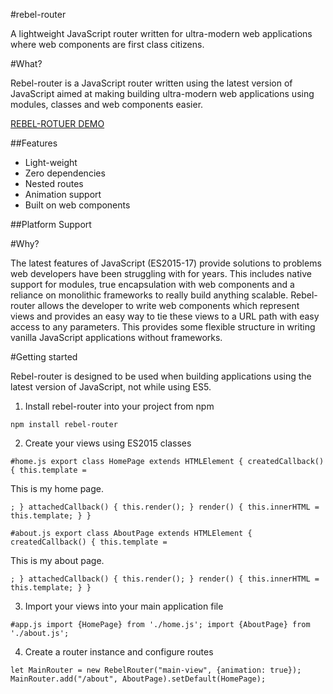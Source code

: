 #rebel-router

A lightweight JavaScript router written for ultra-modern web applications where web components are first class citizens.

#What?

Rebel-router is a JavaScript router written using the latest version of JavaScript aimed at making building ultra-modern web applications using modules, classes and web components easier.

[REBEL-ROTUER DEMO](http://revillweb.github.io/rebel-router-demo/)

##Features

* Light-weight
* Zero dependencies
* Nested routes
* Animation support
* Built on web components

##Platform Support


#Why?

The latest features of JavaScript (ES2015-17) provide solutions to problems web developers have been struggling with for years. This includes native support for modules, true encapsulation with web components and a reliance on monolithic frameworks to really build anything scalable. Rebel-router allows the developer to write web components which represent views and provides an easy way to tie these views to a URL path with easy access to any parameters. This provides some flexible structure in writing vanilla JavaScript applications without frameworks.

#Getting started

Rebel-router is designed to be used when building applications using the latest version of JavaScript, not while using ES5.

1. Install rebel-router into your project from npm

` npm install rebel-router `

2. Create your views using ES2015 classes

`
#home.js
export class HomePage extends HTMLElement {
    createdCallback() {
        this.template = `<p>This is my home page.</p>`;
    }
    attachedCallback() {
        this.render();
    }
    render() {
        this.innerHTML = this.template;
    }
}
`

`
#about.js
export class AboutPage extends HTMLElement {
    createdCallback() {
        this.template = `<p>This is my about page.</p>`;
    }
    attachedCallback() {
        this.render();
    }
    render() {
        this.innerHTML = this.template;
    }
}
`

3. Import your views into your main application file

`
#app.js
import {HomePage} from './home.js';
import {AboutPage} from './about.js';
`

4. Create a router instance and configure routes

`
let MainRouter = new RebelRouter("main-view", {animation: true});
MainRouter.add("/about", AboutPage).setDefault(HomePage);
`